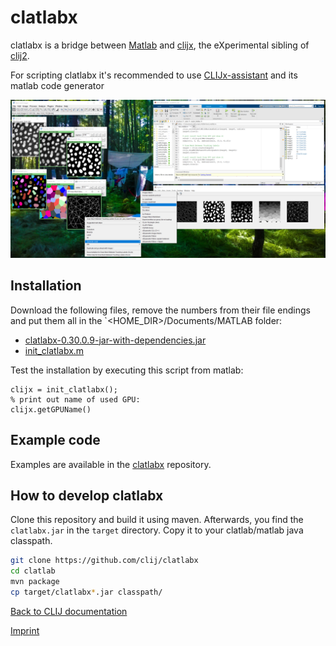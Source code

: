 # clatlabx
 
clatlabx is a bridge between 
[Matlab](https://de.mathworks.com/products/matlab.html) and 
[clijx](https://clij.github.io/clijx), 
the eXperimental sibling of [clij2](https://clij.github.io/clij2).

For scripting clatlabx it's recommended to use [CLIJx-assistant](https://clij.github.io/assistant)
and its matlab code generator

![Image](images/clablabx-screenshot.png)

## Installation
Download the following files, remove the numbers from their file endings and put them all in the `<HOME_DIR>/Documents/MATLAB folder:
* [clatlabx-0.30.0.9-jar-with-dependencies.jar](https://github.com/clij/clatlabx/releases/download/0.30.0.9/clatlabx-0.30.0.9-jar-with-dependencies.jar)
* [init_clatlabx.m](https://github.com/clij/clatlabx/blob/master/src/main/matlab_install/init_clatlabx.m)

Test the installation by executing this script from matlab:
```
clijx = init_clatlabx();
% print out name of used GPU:
clijx.getGPUName()
```

## Example code
Examples are available in the [clatlabx](https://github.com/clij/clatlab/) repository. 

## How to develop clatlabx
Clone this repository and build it using maven. Afterwards, you find the `clatlabx.jar` in the `target` directory. 
Copy it to your clatlab/matlab java classpath.

```bash
git clone https://github.com/clij/clatlabx
cd clatlab
mvn package
cp target/clatlabx*.jar classpath/
```

[Back to CLIJ documentation](https://clij.github.io/)

[Imprint](https://clij.github.io/imprint)
